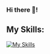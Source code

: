 ### Hi there 👋!

<h2>My Skills:</h2>

[![My Skills](https://skillicons.dev/icons?i=html,css,js,react,redux,bootstrap,git,github)](https://skillicons.dev)
